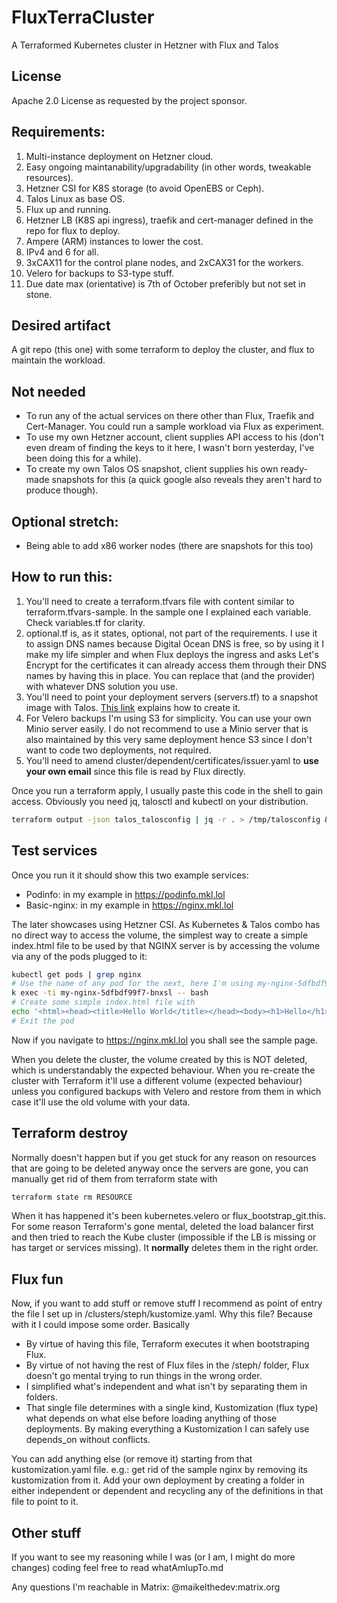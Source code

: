 # FluxTerraCluster
A Terraformed Kubernetes cluster in Hetzner with Flux and Talos 

## License

Apache 2.0 License as requested by the project sponsor. 

## Requirements:

1. Multi-instance deployment on Hetzner cloud. 
2. Easy ongoing maintanability/upgradability (in other words, tweakable resources).
3. Hetzner CSI for K8S storage (to avoid OpenEBS or Ceph).
4. Talos Linux as base OS. 
5. Flux up and running. 
6. Hetzner LB (K8S api ingress), traefik and cert-manager defined in the repo for flux to deploy.
7. Ampere (ARM) instances to lower the cost. 
8. IPv4 and 6 for all. 
9. 3xCAX11 for the control plane nodes, and 2xCAX31 for the workers. 
10. Velero for backups to S3-type stuff.
11. Due date max (orientative) is 7th of October preferibly but not set in stone. 

## Desired artifact

A git repo (this one) with some terraform to deploy the cluster, and flux to maintain the workload. 

## Not needed

* To run any of the actual services on there other than Flux, Traefik and Cert-Manager. You could run a sample workload via Flux as experiment. 
* To use my own Hetzner account, client supplies API access to his (don't even dream of finding the keys to it here, I wasn't born yesterday, I've been doing this for a while). 
* To create my own Talos OS snapshot, client supplies his own ready-made snapshots for this (a quick google also reveals they aren't hard to produce though). 

## Optional stretch:

* Being able to add x86 worker nodes (there are snapshots for this too)

## How to run this:

1. You'll need to create a terraform.tfvars file with content similar to terraform.tfvars-sample. In the sample one I explained each variable. Check variables.tf for clarity. 
2. optional.tf is, as it states, optional, not part of the requirements. I use it to assign DNS names because Digital Ocean DNS is free, so by using it I make my life simpler and when Flux deploys the ingress and asks Let's Encrypt for the certificates it can already access them through their DNS names by having this in place. You can replace that (and the provider) with whatever DNS solution you use. 
3. You'll need to point your deployment servers (servers.tf) to a snapshot image with Talos. [This link]( https://www.talos.dev/v1.5/talos-guides/install/cloud-platforms/hetzner/) explains how to create it. 
4. For Velero backups I'm using S3 for simplicity. You can use your own Minio server easily. I do not recommend to use a Minio server that is also maintained by this very same deployment hence S3 since I don't want to code two deployments, not required. 
5. You'll need to amend cluster/dependent/certificates/issuer.yaml to **use your own email** since this file is read by Flux directly.  

Once you run a terraform apply, I usually paste this code in the shell to gain access. Obviously you need jq, talosctl and kubectl on your distribution. 

```bash
terraform output -json talos_talosconfig | jq -r . > /tmp/talosconfig && export TALOSCONFIG=/tmp/talosconfig && talosctl kubeconfig /tmp/kubeconfig --force && export KUBECONFIG=/tmp/kubeconfig && alias k=kubectl
```

## Test services
Once you run it it should show this two example services:

* Podinfo: in my example in https://podinfo.mkl.lol
* Basic-nginx: in my example in https://nginx.mkl.lol

The later showcases using Hetzner CSI. As Kubernetes & Talos combo has no direct way to access the volume, the simplest way to create a simple index.html file to be used by that NGINX server is by accessing the volume via any of the pods plugged to it:

```bash
kubectl get pods | grep nginx 
# Use the name of any pod for the next, here I'm using my-nginx-5dfbdf99f7-bnxsl
k exec -ti my-nginx-5dfbdf99f7-bnxsl -- bash
# Create some simple index.html file with
echo '<html><head><title>Hello World</title></head><body><h1>Hello</h1><p>World</p></body></html>' > /usr/share/nginx/html/index.html
# Exit the pod
```
Now if you navigate to https://nginx.mkl.lol you shall see the sample page. 

When you delete the cluster, the volume created by this is NOT deleted, which is understandably the expected behaviour. When you re-create the cluster with Terraform it'll use a different volume (expected behaviour) unless you configured backups with Velero and restore from them in which case it'll use the old volume with your data. 

## Terraform destroy

Normally doesn't happen but if you get stuck for any reason on resources that are going to be deleted anyway once the servers are gone, you can manually get rid of them from terraform state with 

```bash
terraform state rm RESOURCE
```
When it has happened it's been kubernetes.velero or flux_bootstrap_git.this. For some reason Terraform's gone mental, deleted the load balancer first and then tried to reach the Kube cluster (impossible if the LB is missing or has target or services missing). 
It **normally** deletes them in the right order. 

## Flux fun

Now, if you want to add stuff or remove stuff I recommend as point of entry the file I set up in /clusters/steph/kustomize.yaml. Why this file? Because with it I could impose some order. Basically
- By virtue of having this file, Terraform executes it when bootstraping Flux. 
- By virtue of not having the rest of Flux files in the /steph/ folder, Flux doesn't go mental trying to run things in the wrong order. 
- I simplified what's independent and what isn't by separating them in folders. 
- That single file determines with a single kind, Kustomization (flux type) what depends on what else before loading anything of those deployments. By making everything a Kustomization I can safely use depends_on without conflicts. 

You can add anything else (or remove it) starting from that kustomization.yaml file. e.g.: get rid of the sample nginx by removing its kustomization from it. Add your own deployment by creating a folder in either independent or dependent and recycling any of the definitions in that file to point to it. 

## Other stuff

If you want to see my reasoning while I was (or I am, I might do more changes) coding feel free to read whatAmIupTo.md

Any questions I'm reachable in Matrix: @maikelthedev:matrix.org